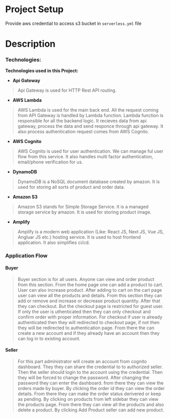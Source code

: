 # Project Setup

Provide aws credential to access s3 bucket in `serverless.yml` file

# Description

### Technologies:
**Technologies used in this Project:**

* **Api Gateway**
> Api Gateway is used for HTTP Rest API routing.



* **AWS Lambda**
> AWS Lambda is used for the main back end. All the request coming from API Gateway is handled by Lambda function. Lambda function is responsible for all the backend logic. It recieves data from api gateway, process the data and send responce through api gateway. It also process authentication request comes from AWS Cognito.



* **AWS Cognito**
>AWS Cognito is used for user authentication. We can manage ful user flow from this service. It also handles multi factor authentication, email/phone verification for us.



* **DynamoDB**
>DynamoDB is a NoSQL document database created by amazon. It is used for storing all sorts of product and order data.



* **Amazon S3**
>Amazon S3 stands for Simple Storage Service. It is a managed storage service by amazon. It is used for storing product image.

* **Amplify**
>Amplify is a modern web application (Like: React JS, Next JS, Vue JS, Angluar JS etc.) hosting service. It is used to host frontend application. It also simplifies ci/cd.

### Application Flow

#### Buyer
> Buyer section is for all users. Anyone can view and order product from this section. From the home page one can add a product to cart. User can also increase product. After adding to cart on the cart page user can view all the products and details. From this section they can add or remove and increase or decrease product quantity. After that they can checkout. But the checkout page is restricted for guest user. If only the user is uthenticated then they can only checkout and confirm order with proper information. For checkout if user is already authenticated then they will redirected to checkout page, if not then they will be redirected to authentication page. From there the can create a new account and if they already have an account then they can log in to existing account.

#### Seller
>For this part administrator will create an account from cognito dashboard. They they can share the credential to to authorized seller. Then the seller should login to the account using the credential. Then they will be forced to change the password. After changing the password they can enter the dashboard. from there they can view the orders made by buyer. By clicking the order id they can view the order details. From there they can make the order status derivered or keep as pending.
>By clicking on products from left sidebar they can view the products page. From there they can view all the products and also delete a product. By clicking Add Product seller can add new product.